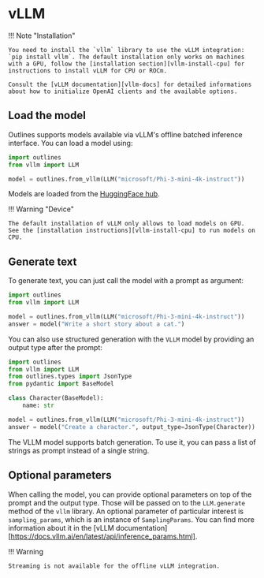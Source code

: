 # vLLM


!!! Note "Installation"

    You need to install the `vllm` library to use the vLLM integration: `pip install vllm`. The default installation only works on machines with a GPU, follow the [installation section][vllm-install-cpu] for instructions to install vLLM for CPU or ROCm.

    Consult the [vLLM documentation][vllm-docs] for detailed informations about how to initialize OpenAI clients and the available options.

## Load the model

Outlines supports models available via vLLM's offline batched inference interface. You can load a model using:

```python
import outlines
from vllm import LLM

model = outlines.from_vllm(LLM("microsoft/Phi-3-mini-4k-instruct"))
```

Models are loaded from the [HuggingFace hub](https://huggingface.co/).


!!! Warning "Device"

    The default installation of vLLM only allows to load models on GPU. See the [installation instructions][vllm-install-cpu] to run models on CPU.


## Generate text

To generate text, you can just call the model with a prompt as argument:

```python
import outlines
from vllm import LLM

model = outlines.from_vllm(LLM("microsoft/Phi-3-mini-4k-instruct"))
answer = model("Write a short story about a cat.")
```

You can also use structured generation with the `VLLM` model by providing an output type after the prompt:

```python
import outlines
from vllm import LLM
from outlines.types import JsonType
from pydantic import BaseModel

class Character(BaseModel):
    name: str

model = outlines.from_vllm(LLM("microsoft/Phi-3-mini-4k-instruct"))
answer = model("Create a character.", output_type=JsonType(Character))
```

The VLLM model supports batch generation. To use it, you can pass a list of strings as prompt instead of a single string.

## Optional parameters

When calling the model, you can provide optional parameters on top of the prompt and the output type. Those will be passed on to the `LLM.generate` method of the `vllm` library. An optional parameter of particular interest is `sampling_params`, which is an instance of `SamplingParams`. You can find more information about it in the [vLLM documentation][https://docs.vllm.ai/en/latest/api/inference_params.html].

!!! Warning

    Streaming is not available for the offline vLLM integration.

[vllm-docs]:https://docs.vllm.ai/en/latest/
[vllm-install-cpu]: https://docs.vllm.ai/en/latest/getting_started/cpu-installation.html
[vllm-install-rocm]: https://docs.vllm.ai/en/latest/getting_started/amd-installation.html
[rocm-flash-attention]: https://github.com/ROCm/flash-attention/tree/flash_attention_for_rocm#amd-gpurocm-support
